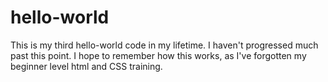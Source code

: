 # hello-world
This is my third hello-world code in my lifetime. I haven't progressed much past this point.
I hope to remember how this works, as I've forgotten my beginner level html and CSS training.
